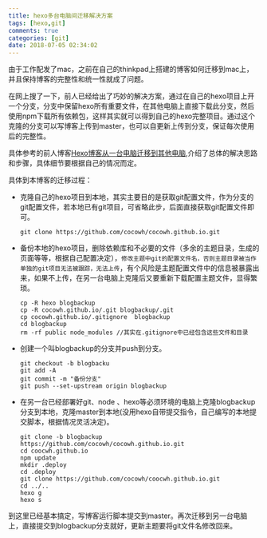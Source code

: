 ```yaml
---
title: hexo多台电脑间迁移解决方案
tags: [hexo,git]
comments: true
categories: [git]
date: 2018-07-05 02:34:02
---
```


由于工作配发了mac，之前在自己的thinkpad上搭建的博客如何迁移到mac上，并且保持博客的完整性和统一性就成了问题。

在网上搜了一下，前人已经给出了巧妙的解决方案，通过在自己的hexo项目上开一个分支，分支中保留hexo所有重要文件，在其他电脑上直接下载此分支，然后使用npm下载所有依赖包，这样其实就可以得到自己的hexo完整项目。通过这个克隆的分支可以写博客上传到master，也可以自更新上传到分支，保证每次使用后的完整性。

具体参考的前人博客[Hexo博客从一台电脑迁移到其他电脑](https://www.jianshu.com/p/beb8d611340a),介绍了总体的解决思路和步骤，具体细节要根据自己的情况而定。

具体到本博客的迁移过程：

* 克隆自己的hexo项目到本地，其实主要目的是获取git配置文件，作为分支的git配置文件，若本地已有git项目，可省略此步，后面直接获取git配置文件即可。

    ```code
    git clone https://github.com/cocowh/cocowh.github.io.git
    ```

* 备份本地的hexo项目，删除依赖库和不必要的文件（多余的主题目录，生成的页面等等，根据自己配置决定），`修改主题中git的配置文件名，否则主题目录被当作单独的git项目无法被跟踪，无法上传`，有个风险是主题配置文件中的信息被暴露出来，如果不上传，在另一台电脑上克隆后又要重新下载配置主题文件，显得繁琐。

    ```code
    cp -R hexo blogbackup
    cp -R cocowh.github.io/.git blogbackup/.git
    cp cocowh.github.io/.gitignore  blogbackup
    cd blogbackup
    rm -rf public node_modules //其实在.gitignore中已经包含这些文件和目录
    ```

* 创建一个叫blogbackup的分支并push到分支。

    ```code
    git checkout -b blogbacku
    git add -A
    git commit -m "备份分支"
    git push --set-upstream origin blogbackup
    ```

* 在另一台已经部署好git、node 、hexo等必须环境的电脑上克隆blogbackup分支到本地，克隆master到本地(没用hexo自带提交指令，自己编写的本地提交脚本，根据情况灵活决定)。

    ```code
    git clone -b blogbackup https://github.com/cocowh/cocowh.github.io.git
    cd coocwh.github.io
    npm update
    mkdir .deploy
    cd .deploy
    git clone https://github.com/cocowh/coocwh.github.io.git
    cd ../..
    hexo g
    hexo s
    ```

到这里已经基本搞定，写博客运行脚本提交到master。再次迁移到另一台电脑上，直接提交到blogbackup分支就好，更新主题要将git文件名修改回来。